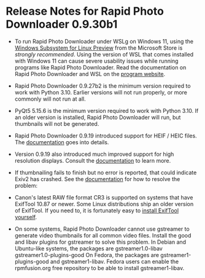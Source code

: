 Release Notes for Rapid Photo Downloader 0.9.30b1
=================================================

 - To run Rapid Photo Downloader under WSLg on Windows 11, using the 
   [Windows Subsystem for Linux Preview](https://aka.ms/wslstorepage) from 
   the Microsoft Store is *strongly recommended*. Using the version of WSL that
   comes installed with Windows 11 can cause severe usability issues while 
   running programs like Rapid Photo Downloader. Read the documentation on Rapid
   Photo Downloader and WSL on the
   [program website](https://https://damonlynch.net/rapid/documentation/#wsl).

 - Rapid Photo Downloader 0.9.27b2 is the minimum version required to work with 
   Python 3.10. Earlier versions will not run properly, or more commonly will 
   not run at all.

 - PyQt5 5.15.6 is the minimum version required to work with Python 3.10. If 
   an older version is installed, Rapid Photo Downloader will run, but 
   thumbnails will not be generated.

 - Rapid Photo Downloader 0.9.19 introduced support for HEIF / HEIC files. The 
   [documentation](https://damonlynch.net/rapid/documentation/#heifheic) 
   goes into details.

 - Version 0.9.19 also introduced much improved support for high resolution
   displays. Consult the [documentation](https://damonlynch.net/rapid/documentation/#highdpi)
   to learn more.

 - If thumbnailing fails to finish but no error is reported, that could indicate
   Exiv2 has crashed. See the 
   [documentation]( https://damonlynch.net/rapid/documentation/#miscellaneousnpreferences)
   for how to resolve the problem:

 - Canon's latest RAW file format CR3 is supported on systems that have
   ExifTool 10.87 or newer. Some Linux distributions ship an older version
   of ExifTool. If you need to, it is fortunately easy to
   [install ExifTool yourself](https://www.sno.phy.queensu.ca/~phil/exiftool/install.html).
 
 - On some systems, Rapid Photo Downloader cannot use gstreamer to generate
   video thumbnails for all common video files. Install the good and libav
   plugins for gstreamer to solve this problem. In Debian and Ubuntu-like
   systems, the packages are gstreamer1.0-libav gstreamer1.0-plugins-good
   On Fedora, the packages are gstreamer1-plugins-good and gstreamer1-libav.
   Fedora users can enable the rpmfusion.org free repository to be able to
   install gstreamer1-libav.
